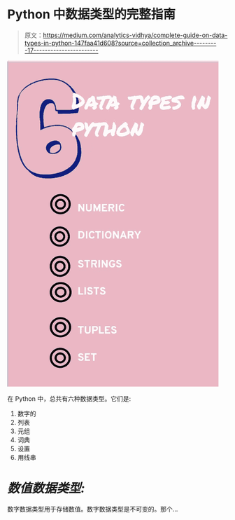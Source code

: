 # Python 中数据类型的完整指南

> 原文：<https://medium.com/analytics-vidhya/complete-guide-on-data-types-in-python-147faa41d608?source=collection_archive---------17----------------------->

![](img/3a7f21327dc3ae7cd2779d2b552337cb.png)

在 Python 中，总共有六种数据类型。它们是:

1.  数字的
2.  列表
3.  元组
4.  词典
5.  设置
6.  用线串

# *数值数据类型:*

数字数据类型用于存储数值。数字数据类型是不可变的。那个…